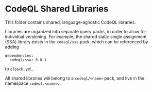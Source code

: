 # CodeQL Shared Libraries

This folder contains shared, language-agnostic CodeQL libraries.

Libraries are organized into separate query packs, in order to allow for
individual versioning. For example, the shared static single assignment (SSA)
library exists in the `codeql/ssa` pack, which can be referenced by adding

```
dependencies:
  codeql/ssa: 0.0.1
```

to `qlpack.yml`.

All shared libraries will belong to a `codeql/<name>` pack, and live in the
namespace `codeql.<name>`.